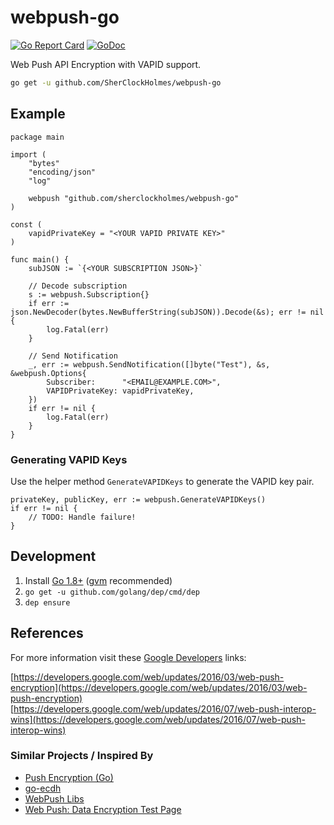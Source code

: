 # webpush-go

[![Go Report Card](https://goreportcard.com/badge/github.com/SherClockHolmes/webpush-go)](https://goreportcard.com/report/github.com/SherClockHolmes/webpush-go)
[![GoDoc](https://godoc.org/github.com/SherClockHolmes/webpush-go?status.svg)](https://godoc.org/github.com/SherClockHolmes/webpush-go)

Web Push API Encryption with VAPID support.

```bash
go get -u github.com/SherClockHolmes/webpush-go
```

## Example

```golang
package main

import (
	"bytes"
	"encoding/json"
	"log"

	webpush "github.com/sherclockholmes/webpush-go"
)

const (
	vapidPrivateKey = "<YOUR VAPID PRIVATE KEY>"
)

func main() {
	subJSON := `{<YOUR SUBSCRIPTION JSON>}`

	// Decode subscription
	s := webpush.Subscription{}
	if err := json.NewDecoder(bytes.NewBufferString(subJSON)).Decode(&s); err != nil {
		log.Fatal(err)
	}

	// Send Notification
	_, err := webpush.SendNotification([]byte("Test"), &s, &webpush.Options{
		Subscriber:      "<EMAIL@EXAMPLE.COM>",
		VAPIDPrivateKey: vapidPrivateKey,
	})
	if err != nil {
		log.Fatal(err)
	}
}
```

### Generating VAPID Keys

Use the helper method `GenerateVAPIDKeys` to generate the VAPID key pair.

```golang
privateKey, publicKey, err := webpush.GenerateVAPIDKeys()
if err != nil {
    // TODO: Handle failure!
}
```

## Development

1. Install [Go 1.8+](https://golang.org/) ([gvm](https://github.com/moovweb/gvm) recommended)
2. `go get -u github.com/golang/dep/cmd/dep`
3. `dep ensure`

## References

For more information visit these [Google Developers](https://developers.google.com/web) links:

[https://developers.google.com/web/updates/2016/03/web-push-encryption](https://developers.google.com/web/updates/2016/03/web-push-encryption)  
[https://developers.google.com/web/updates/2016/07/web-push-interop-wins](https://developers.google.com/web/updates/2016/07/web-push-interop-wins)

### Similar Projects / Inspired By

- [Push Encryption (Go)](https://github.com/GoogleChrome/push-encryption-go)
- [go-ecdh](https://github.com/wsddn/go-ecdh)
- [WebPush Libs](https://github.com/web-push-libs)
- [Web Push: Data Encryption Test Page](https://jrconlin.github.io/WebPushDataTestPage/)
